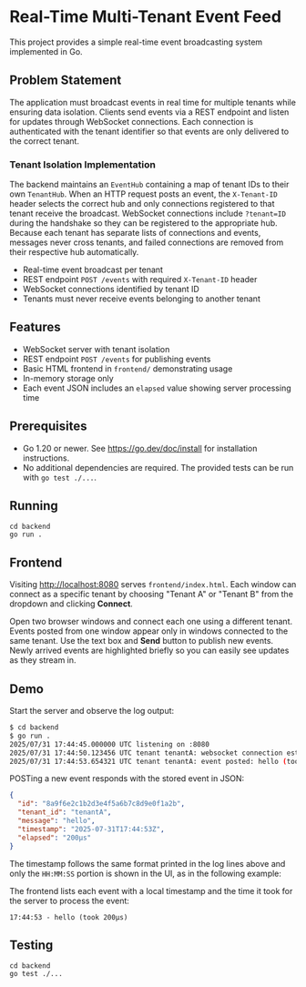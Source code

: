 # Real-Time Multi-Tenant Event Feed

This project provides a simple real-time event broadcasting system implemented in Go.

## Problem Statement

The application must broadcast events in real time for multiple tenants while ensuring data isolation. Clients send events via a REST endpoint and listen for updates through WebSocket connections. Each connection is authenticated with the tenant identifier so that events are only delivered to the correct tenant.

### Tenant Isolation Implementation

The backend maintains an `EventHub` containing a map of tenant IDs to their own `TenantHub`. When an HTTP request posts an event, the `X-Tenant-ID` header selects the correct hub and only connections registered to that tenant receive the broadcast. WebSocket connections include `?tenant=ID` during the handshake so they can be registered to the appropriate hub. Because each tenant has separate lists of connections and events, messages never cross tenants, and failed connections are removed from their respective hub automatically.

- Real-time event broadcast per tenant
- REST endpoint `POST /events` with required `X-Tenant-ID` header
- WebSocket connections identified by tenant ID
- Tenants must never receive events belonging to another tenant

## Features

- WebSocket server with tenant isolation
- REST endpoint `POST /events` for publishing events
- Basic HTML frontend in `frontend/` demonstrating usage
- In-memory storage only
- Each event JSON includes an `elapsed` value showing server processing time

## Prerequisites

- Go 1.20 or newer. See <https://go.dev/doc/install> for installation instructions.
- No additional dependencies are required. The provided tests can be run with `go test ./...`.

## Running

```
cd backend
go run .
```

## Frontend

Visiting <http://localhost:8080> serves `frontend/index.html`. Each window can
connect as a specific tenant by choosing "Tenant A" or "Tenant B" from the
dropdown and clicking **Connect**.

Open two browser windows and connect each one using a different tenant. Events
posted from one window appear only in windows connected to the same tenant. Use
the text box and **Send** button to publish new events. Newly arrived events are
highlighted briefly so you can easily see updates as they stream in.

## Demo

Start the server and observe the log output:

```bash
$ cd backend
$ go run .
2025/07/31 17:44:45.000000 UTC listening on :8080
2025/07/31 17:44:50.123456 UTC tenant tenantA: websocket connection established
2025/07/31 17:44:53.654321 UTC tenant tenantA: event posted: hello (took 200µs)
```

POSTing a new event responds with the stored event in JSON:

```json
{
  "id": "8a9f6e2c1b2d3e4f5a6b7c8d9e0f1a2b",
  "tenant_id": "tenantA",
  "message": "hello",
  "timestamp": "2025-07-31T17:44:53Z",
  "elapsed": "200µs"
}
```
The timestamp follows the same format printed in the log lines above and only
the `HH:MM:SS` portion is shown in the UI, as in the following example:

The frontend lists each event with a local timestamp and the time it took for the
server to process the event:

```
17:44:53 - hello (took 200µs)
```

## Testing

```
cd backend
go test ./...
```
